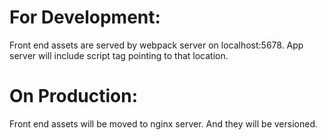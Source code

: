 For Development:
======
   Front end assets are served by webpack server on localhost:5678. App server will include script tag pointing to that location.


On Production:
====
   Front end assets will be moved to nginx server. And they will be versioned.
